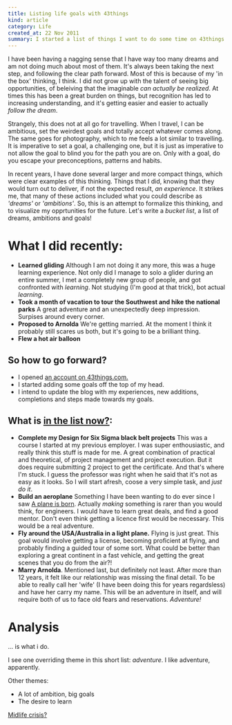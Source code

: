 ```yaml
--- 
title: Listing life goals with 43things
kind: article
category: Life
created_at: 22 Nov 2011
summary: I started a list of things I want to do some time on 43things.org.
---
```

I have been having a nagging sense that I have way too many dreams and am not doing much about most of them. It's always been taking the next step, and following the clear path forward. Most of this is because of my 'in the box' thinking, I think. I did not grow up with the talent of seeing big opportunities, of beleiving that the imaginable _can actually be realized_. At times this has been a great burden on things, but recognition has led to increasing understanding, and it's getting easier and easier to actually _follow the dream_.

Strangely, this does not at all go for travelling. When I travel, I can be ambitious, set the weirdest goals and totally accept whatever comes along. The same goes for photography, which to me feels a lot similar to travelling. It is imperative to set a goal, a challenging one, but it is just as imperative to not allow the goal to blind you for the path you are on. Only with a goal, do you escape your preconceptions, patterns and habits.

In recent years, I have done several larger and more compact things, which were clear examples of this thinking. Things that I did, knowing that they would turn out to deliver, if not the expected result, _an experience_. It strikes me, that many of these actions included what you could describe as _'dreams'_ or _'ambitions'_. So, this is an attempt to formalize this thinking, and to visualize my opprtunities for the future. Let's write a _bucket list_, a list of dreams, ambitions and goals!

What I did recently:
===================
*	 __Learned gliding__
	 Although I am not doing it any more, this was a huge learning experience. Not only did I manage to solo a glider during an entire summer, I met a completely new group of people, and got confronted with _learning_. Not studying (I'm good at that trick), bot actual _learning_.
*	 __Took a month of vacation to tour the Southwest and hike the national parks__
	 A great adventure and an unexpectedly deep impression. Surpises around every corner.
*	 __Proposed to Arnolda__
	 We're getting married. At the moment I think it probably still scares us both, but it's going to be a brilliant thing.
*	 __Flew a hot air balloon__

So how to go forward? 
---------------------

* I opened [an account on 43things.com.][43things]
* I started adding some goals off the top of my head.
* I intend to update the blog with my experiences, new additions, completions and steps made towards my goals.

What is [in the list now?][43things]:
--------------------------------------

*	 __Complete my Design for Six Sigma black belt projects__
	 This was a course I started at my previous employer. I was super enthousiastic, and really think this stuff is made for me. A great combination of practical and theoretical, of project management and project execution. But it does require submitting 2 project to get the certificate. And that's where I'm stuck. I guess the professor was right when he said that it's not as easy as it looks. So I will start afresh, coose a very simple task, and _just do it_.
*	 __Build an aeroplane__
	 Something I have been wanting to do ever since I saw [A plane is born][planeisborn]. Actually _making_ something is rarer than you would think, for engineers. I would have to learn great deals, and find a good mentor. Don't even think getting a licence first would be necessary. This would be a real adventure. 
*	 __Fly around the USA/Australia in a light plane.__ Flying is just great. This goal would involve getting a license, becoming proficient at flying, and probably finding a guided tour of some sort. What could be better than exploring a great continent in a fast vehicle, and getting the great scenes that you do from the air?!
*	 __Marry Arnolda__. Mentioned last, but definitely not least. After more than 12 years, it felt like our relationship was missing the final detail. To be able to really call her 'wife' (I have been doing this for years regardsless) and have her carry my name. This will be an adventure in itself, and will require both of us to face old fears and reservations. _Adventure!_


Analysis
========

... is what i do. 

I see one overriding theme in this short list: _adventure_. I like adventure, apparently.

Other themes:

* A lot of ambition, big goals
* The desire to learn


[Midlife crisis?][midcri]

[43things]:http://www.43things.com/person/pragtich
[planeisborn]:http://en.wikipedia.org/wiki/A_Plane_Is_Born
[midcri]:http://en.wikipedia.org/wiki/Midlife_crisis
